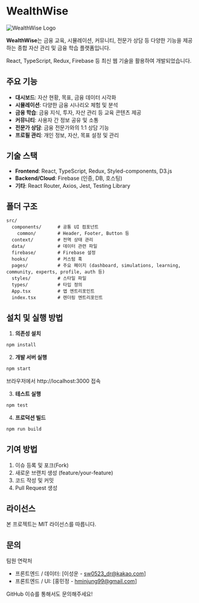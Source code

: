 # WealthWise

![WealthWise Logo](./public/wealthwise-finance-bold-icon.ico)

**WealthWise**는 금융 교육, 시뮬레이션, 커뮤니티, 전문가 상담 등 다양한 기능을 제공하는 종합 자산 관리 및 금융 학습 플랫폼입니다.

React, TypeScript, Redux, Firebase 등 최신 웹 기술을 활용하여 개발되었습니다.

## 주요 기능

- **대시보드**: 자산 현황, 목표, 금융 데이터 시각화
- **시뮬레이션**: 다양한 금융 시나리오 체험 및 분석
- **금융 학습**: 금융 지식, 투자, 자산 관리 등 교육 콘텐츠 제공
- **커뮤니티**: 사용자 간 정보 공유 및 소통
- **전문가 상담**: 금융 전문가와의 1:1 상담 기능
- **프로필 관리**: 개인 정보, 자산, 목표 설정 및 관리

## 기술 스택

- **Frontend**: React, TypeScript, Redux, Styled-components, D3.js
- **Backend/Cloud**: Firebase (인증, DB, 호스팅)
- **기타**: React Router, Axios, Jest, Testing Library

## 폴더 구조

```
src/
  components/      # 공통 UI 컴포넌트
    common/        # Header, Footer, Button 등
  context/         # 전역 상태 관리
  data/            # 데이터 관련 파일
  firebase/        # Firebase 설정
  hooks/           # 커스텀 훅
  pages/           # 주요 페이지 (dashboard, simulations, learning, community, experts, profile, auth 등)
  styles/          # 스타일 파일
  types/           # 타입 정의
  App.tsx          # 앱 엔트리포인트
  index.tsx        # 렌더링 엔트리포인트
```

## 설치 및 실행 방법

1. **의존성 설치**

```bash
npm install
```

2. **개발 서버 실행**

```bash
npm start
```

브라우저에서 http://localhost:3000 접속

3. **테스트 실행**

```bash
npm test
```

4. **프로덕션 빌드**

```bash
npm run build
```

## 기여 방법

1. 이슈 등록 및 포크(Fork)
2. 새로운 브랜치 생성 (feature/your-feature)
3. 코드 작성 및 커밋
4. Pull Request 생성

## 라이선스

본 프로젝트는 MIT 라이선스를 따릅니다.

## 문의

팀원 연락처

- 프론트엔드 / 데이터: [이성운 - sw0523_dr@kakao.com]
- 프론트엔드 / UI: [홍민정 - hminjung99@gmail.com]

GitHub 이슈를 통해서도 문의해주세요!
